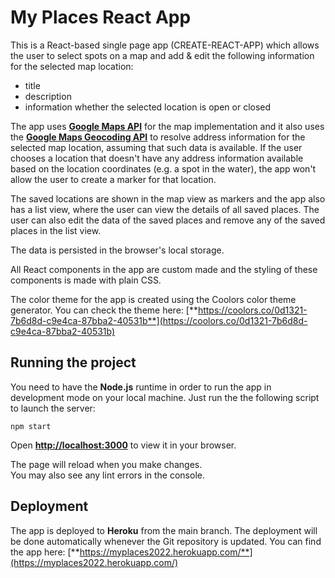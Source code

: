 # My Places React App

This is a React-based single page app (CREATE-REACT-APP) which allows the user to select spots on a map and add & edit the following information for the selected map location:

- title
- description
- information whether the selected location is open or closed

The app uses [**Google Maps API**](https://www.npmjs.com/package/@react-google-maps/api) for the map implementation and it also uses the [**Google Maps Geocoding API**](https://www.npmjs.com/package/react-geocode) to resolve address information for the selected map location, assuming that such data is available. If the user chooses a location that doesn't have any address information available based on the location coordinates (e.g. a spot in the water), the app won't allow the user to create a marker for that location.


The saved locations are shown in the map view as markers and the app also has a list view, where the user can view the details of all saved places. The user can also edit the data of the saved places and remove any of the saved places in the list view.

The data is persisted in the browser's local storage.

All React components in the app are custom made and the styling of these components is made with plain CSS.

The color theme for the app is created using the Coolors color theme generator. You can check the theme here: [**https://coolors.co/0d1321-7b6d8d-c9e4ca-87bba2-40531b**](https://coolors.co/0d1321-7b6d8d-c9e4ca-87bba2-40531b)


## Running the project

You need to have the **Node.js** runtime in order to run the app in development mode on your local machine. Just run the the following script to launch the server:

```npm start```

Open [**http://localhost:3000**](http://localhost:3000) to view it in your browser.

The page will reload when you make changes.\
You may also see any lint errors in the console.


## Deployment

The app is deployed to **Heroku** from the main branch. The deployment will be done automatically whenever the Git repository is updated. You can find the app here: [**https://myplaces2022.herokuapp.com/**](https://myplaces2022.herokuapp.com/)

